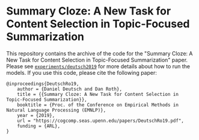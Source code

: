 # Summary Cloze: A New Task for Content Selection in Topic-Focused Summarization
This repository contains the archive of the code for the "Summary Cloze: A New Task for Content Selection in Topic-Focused Summarization" paper.
Please see [`experiments/deutsch2019`](experiments/deutsch2019/) for more details about how to run the models.
If you use this code, please cite the following paper:
```
@inproceedings{DeutschRo19,
    author = {Daniel Deutsch and Dan Roth},
    title = {{Summary Cloze: A New Task for Content Selection in Topic-Focused Summarization}},
    booktitle = {Proc. of the Conference on Empirical Methods in Natural Language Processing (EMNLP)},
    year = {2019},
    url = "https://cogcomp.seas.upenn.edu/papers/DeutschRo19.pdf",
    funding = {ARL},
}
```
